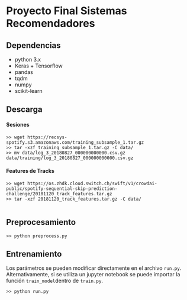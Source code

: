 # Proyecto Final Sistemas Recomendadores

## Dependencias
- python 3.x
- Keras + Tensorflow
- pandas
- tqdm
- numpy
- scikit-learn

## Descarga

#### Sesiones

```
>> wget https://recsys-spotify.s3.amazonaws.com/training_subsample_1.tar.gz
>> tar -xzf training_subsample_1.tar.gz -C data/
>> mv data/log_3_20180827_000000000000.csv.gz data/training/log_3_20180827_000000000000.csv.gz
```

#### Features de Tracks

```
>> wget https://os.zhdk.cloud.switch.ch/swift/v1/crowdai-public/spotify-sequential-skip-prediction-challenge/20181120_track_features.tar.gz
>> tar -xzf 20181120_track_features.tar.gz -C data/
  
```

## Preprocesamiento

```
>> python preprocess.py
```

## Entrenamiento

Los parámetros se pueden modificar directamente en el archivo `run.py`. Alternativamente, si se utiliza un jupyter notebook se puede importar la función `train_model`dentro de `train.py`.
```
>> python run.py
```



